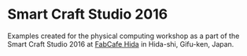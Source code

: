 # Smart Craft Studio 2016

Examples created for the physical computing workshop as a part of the Smart Craft Studio 2016 at [FabCafe Hida](http://fabcafe.com/hida/) in Hida-shi, Gifu-ken, Japan.